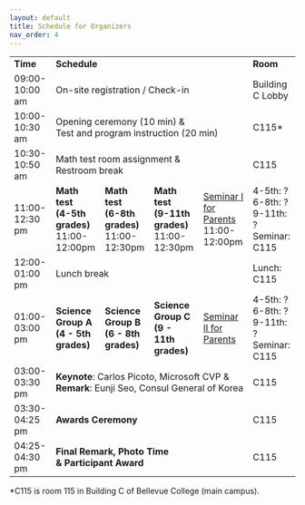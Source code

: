 ```yaml
---
layout: default
title: Schedule for Organizers
nav_order: 4
---
```


<table>
  <tr>
    <td><b>Time</b></td>
    <td colspan="4"><b>Schedule</b></td>
    <td><b>Room</b></td>
  </tr>
  <tr>
    <td>09:00-10:00 am</td>
    <td colspan="4">On-site registration / Check-in</td>
    <td>Building C Lobby</td>
  </tr>
  <tr>
    <td>10:00-10:30 am</td>
    <td colspan="4">Opening ceremony (10 min) & <br> Test and program instruction (20 min)</td>
    <td>C115*</td>
  </tr>
  <tr>
    <td>10:30-10:50 am</td>
    <td colspan="4">Math test room assignment & <br> Restroom break</td>
    <td>C115</td>
  </tr>
  <tr>
    <td>11:00-12:30 pm</td>
    <td><b>Math test</b><br><b>(4-5th grades)</b><br>11:00-12:00pm</td>
    <td><b>Math test</b><br><b>(6-8th grades)</b><br>11:00-12:30pm</td>
    <td><b>Math test</b><br><b>(9-11th grades)</b><br>11:00-12:30pm</td>
    <td>
      <a href="../seminar-1">Seminar I for Parents</a>
      <br>
      11:00-12:00pm
    </td>
    <td>4-5th: ? <br>6-8th: ? <br>9-11th: ? <br>Seminar: C115</td>
  </tr>
  <tr>
    <td>12:00-01:00 pm</td>
    <td colspan="4">Lunch break</td>
    <td>Lunch: C115</td>
  </tr>
  <tr>
    <td>01:00-03:00 pm</td>
    <td><b>Science Group A</b><br><b>(4 - 5th grades)</b></td>
    <td><b>Science Group B</b><br><b>(6 - 8th grades)</b></td>
    <td><b>Science Group C</b><br><b>(9 - 11th grades)</b></td>
    <td>
      <a href="../seminar-2">Seminar II for Parents</a>
    </td>
    <td>4-5th: ? <br>6-8th: ? <br>9-11th: ? <br>Seminar: C115</td>
  </tr>
  <tr>
    <td>03:00-03:30 pm</td>
    <td colspan="4"><b>Keynote</b>: Carlos Picoto, Microsoft CVP &<br><b>Remark</b>: Eunji Seo, Consul General of Korea</td>
    <td>C115</td>
  </tr>
  <tr>
    <td>03:30-04:25 pm</td>
    <td colspan="4"><b>Awards Ceremony</b></td>
    <td>C115</td>
  </tr>
  <tr>
    <td>04:25-04:30 pm</td>
    <td colspan="4"><b>Final Remark, Photo Time</b><br><b>& Participant Award</b></td>
    <td>C115</td>
  </tr>
</table>

<p>*C115 is room 115 in Building C of Bellevue College (main campus).</p>